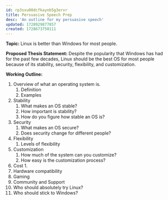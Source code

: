 ```yaml
---
id: rp3sxu08dcfkaynb5g3ervr
title: Persuasive Speech Prep
desc: 'An outline for my persuasive speech'
updated: 1728929877857
created: 1728673750111
---
```

**Topic:** Linux is better than Windows for most people.

**Proposed Thesis Statement:** Despite the popularity that Windows has had for the past few decades, Linux should be the best OS for most people because of its stability, security, flexibility, and customization.

**Working Outline:**

1. Overview of what an operating system is.
   1. Definition
   2. Examples
2. Stability
   1. What makes an OS stable?
   2. How important is stability?
   3. How do you figure how stable an OS is?
3. Security
   1. What makes an OS secure?
   2. Does security change for different people?
4. Flexibility
   1. Levels of flexibility
5. Customization
   1. How much of the system can you customize?
   2. How easy is the customization process?
6. Cost
   1. 
7. Hardware compatibility
8. Gaming
9.  Community and Support
10. Who should absolutely try Linux?
11. Who should stick to Windows?
